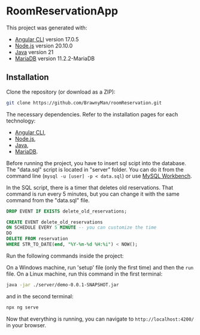 # RoomReservationApp

This project was generated with:

- [Angular CLI](https://github.com/angular/angular-cli) version 17.0.5
- [Node.js](https://nodejs.org/) version 20.10.0
- [Java](https://www.oracle.com/au/java/technologies/downloads/#jdk21-windows) version 21
- [MariaDB](https://mariadb.org/download) version 11.2.2-MariaDB

## Installation

Clone the repository (or download as a ZIP):

```bash
git clone https://github.com/BrawnyMan/roomReservation.git
```

The necessary dependencies. Refer to the installation pages for each technology:

- [Angular CLI](https://github.com/angular/angular-cli),
- [Node.js](https://nodejs.org/),
- [Java](https://www.oracle.com/au/java/technologies/downloads/#jdk21-windows),
- [MariaDB](https://mariadb.org/download).

Before running the project, you have to insert sql scipt into the database. The "data.sql" script is located in "server" folder.
You can do it from the command line (`mysql -u [user] -p < data.sql`) or use [MySQL Workbench](https://dev.mysql.com/downloads/workbench/).

In the SQL script, there is a timer that deletes old reservations. That command is run every 5 minutes, but you can change it with the same command from the "data.sql" file.

```sql
DROP EVENT IF EXISTS delete_old_reservations;

CREATE EVENT delete_old_reservations
ON SCHEDULE EVERY 5 MINUTE -- you can customize the time
DO
DELETE FROM reservation
WHERE STR_TO_DATE(end, "%Y-%m-%d %H:%i") < NOW();
```

Run the following commands inside the project:

On a Windows machine, run 'setup' file (only the first time) and then the `run` file.
On a Linux machine, run this command in the first terminal:
```bash
java -jar ./server/demo-0.0.1-SNAPSHOT.jar
```
and in the second terminal:
```bash
npx ng serve
```

Now that everything is running, you can navigate to `http://localhost:4200/` in your browser.
